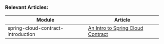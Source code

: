 ### Relevant Articles: 

Module | Article
--|--
spring-cloud-contract-introduction | [An Intro to Spring Cloud Contract](http://www.baeldung.com/spring-cloud-contract)